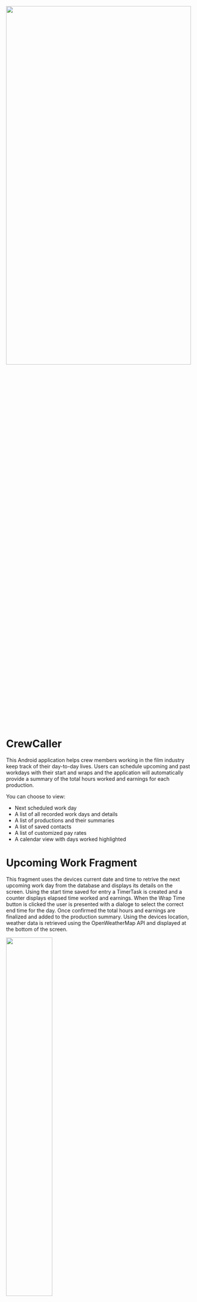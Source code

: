 <img src="https://user-images.githubusercontent.com/93240608/191438845-b65f4fd1-4585-4ef9-8548-1d530ba0caa5.jpg" width="100%" height="50%">


# CrewCaller
This Android application helps crew members working in the film industry keep track of their day-to-day lives. Users can schedule upcoming and past workdays with their start and wraps and the application will automatically provide a summary of the total hours worked and earnings for each production. 

You can choose to view:
- Next scheduled work day
- A list of all recorded work days and details
- A list of productions and their summaries 
- A list of saved contacts
- A list of customized pay rates
- A calendar view with days worked highlighted

# Upcoming Work Fragment
This fragment uses the devices current date and time to retrive the next upcoming work day from the database and displays its details on the screen. Using the start time saved for entry a TimerTask is created and a counter displays elapsed time worked and earnings. When the Wrap Time button is clicked the user is presented with a dialoge to select the correct end time for the day. Once confirmed the total hours and earnings are finalized and added to the production summary.
Using the devices location, weather data is retrieved using the OpenWeatherMap API and displayed at the bottom of the screen.

<img src="https://user-images.githubusercontent.com/93240608/191449677-7824a5b0-d5c1-4f4b-aba3-b26a72a0d71e.gif" width="50%" height="50%">


# Scheduled Work Fragment
This fragment displays all past and future work days organized by date, with entries without a wrap time set displayed in white and completed entries greyed out. When an item is clicked the user will be directed to a details screen that displays all saved information for the given entry. 

<table width="100%">
  <tr>
  <td width="50%"><img src="https://user-images.githubusercontent.com/93240608/191453794-ff1f57b4-a5b2-435b-8e42-07b44ea62d07.jpg">
</td>
  <td width="50%"><img src="https://user-images.githubusercontent.com/93240608/191455757-c0dd2e66-e028-481c-a6ae-afe2c81c9d75.jpg">
</td>
  </tr>
</table>


# Productions Fragment

Here you can view all saved productions with their corresponing phone numbers. When an item is clicked the user is naviagted to the detail fragment where a summary of the total number of days worked is displayed along with the total combined earnings for the given production. 

<table width="100%">
  <tr>
  <td width="50%"><img src="https://user-images.githubusercontent.com/93240608/191459760-09d86f4a-39e7-45a0-95ac-65432770e007.jpg">
</td>
  <td width="50%"><img src="https://user-images.githubusercontent.com/93240608/191459752-d30f99cb-d9b3-473d-b1c7-1ec081e7889a.jpg">
</td>
  </tr>
</table>


# Pay Rate Fragment

This fragment allows users to add or edit different pay rates depending on the production they are working for.

<table width="100%">
  <tr>
  <td width="50%"><img src="https://user-images.githubusercontent.com/93240608/191464212-5532599d-dc99-4e45-bdba-102892f35171.jpg">
</td>
  <td width="50%"><img src="https://user-images.githubusercontent.com/93240608/191464268-4ba86d31-09f3-4498-afc0-6e52b3e596ee.jpg">
</td>
  </tr>
</table>

# Contacts Fragment

# Calendar Fragment

# Preferences Fragment





# API
- OpenWeatherMap API

# Developed By
Grayson Ruffo

      Copyright 2022 Grayson Ruffo
